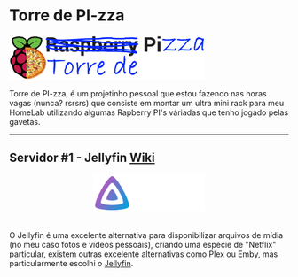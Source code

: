 <p align="center">
<h1>Torre de PI-zza</h1>
<img alt="Torre de PI-zza" src="https://raw.githubusercontent.com/RPocas/torre-de-pizza/main/Img/TorredePizza.jpg" width="70%" />
</p>

Torre de PI-zza, é um projetinho pessoal que estou fazendo nas horas vagas (nunca? rsrsrs) que consiste em montar um ultra mini rack para meu HomeLab utilizando algumas Rapberry PI's váriadas que tenho jogado pelas gavetas.

---

## Servidor #1 - Jellyfin <a href="https://github.com/RPocas/torre-de-pizza/wiki/Jellyfin">Wiki</a>
<p align="center">
<img alt="Jellyfin" src="https://raw.githubusercontent.com/RPocas/torre-de-pizza/main/Img/Jellyfin.svg" width="40%" />
</p>
<br/>
O Jellyfin é uma excelente alternativa para disponibilizar arquivos de mídia (no meu caso fotos e vídeos pessoais), criando uma espécie de "Netflix" particular, existem outras excelente alternativas como Plex ou Emby, mas particularmente escolhi o <a alt="Jellyfin" href="https://jellyfin.org" target="_blank">Jellyfin</a>.